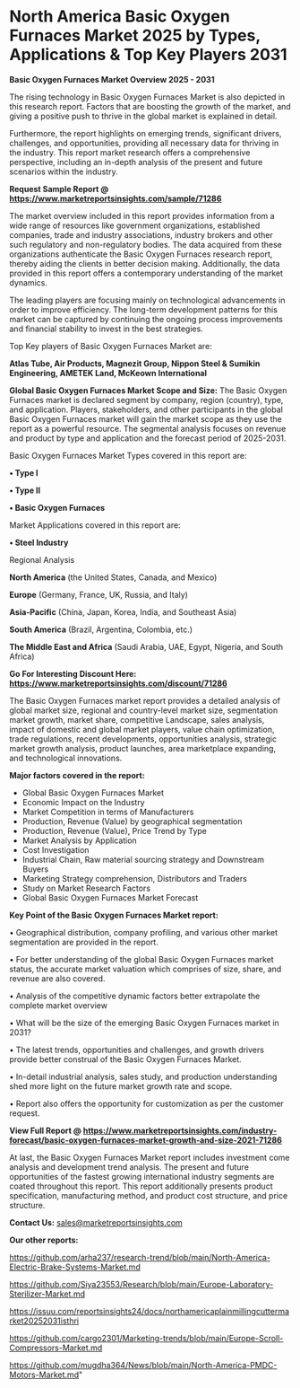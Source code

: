 # North America Basic Oxygen Furnaces Market 2025 by Types, Applications & Top Key Players 2031

<Strong> Basic Oxygen Furnaces Market Overview 2025 - 2031</strong>

The rising technology in Basic Oxygen Furnaces Market is also depicted in this research report. Factors that are boosting the growth of the market, and giving a positive push to thrive in the global market is explained in detail.

Furthermore, the report highlights on emerging trends, significant drivers, challenges, and opportunities, providing all necessary data for thriving in the industry. This report market research offers a comprehensive perspective, including an in-depth analysis of the present and future scenarios within the industry.

<strong>Request Sample Report @ <a href=https://www.marketreportsinsights.com/sample/71286>https://www.marketreportsinsights.com/sample/71286</a></strong>

The market overview included in this report provides information from a wide range of resources like government organizations, established companies, trade and industry associations, industry brokers and other such regulatory and non-regulatory bodies. The data acquired from these organizations authenticate the Basic Oxygen Furnaces research report, thereby aiding the clients in better decision making. Additionally, the data provided in this report offers a contemporary understanding of the market dynamics.

The leading players are focusing mainly on technological advancements in order to improve efficiency. The long-term development patterns for this market can be captured by continuing the ongoing process improvements and financial stability to invest in the best strategies.

Top Key players of Basic Oxygen Furnaces Market are:

<strong>Atlas Tube, Air Products, Magnezit Group, Nippon Steel & Sumikin Engineering, AMETEK Land, McKeown International</strong>

<strong><b>Global Basic Oxygen Furnaces Market Scope and Size:</b></strong>
The Basic Oxygen Furnaces market is declared segment by company, region (country), type, and application. Players, stakeholders, and other participants in the global Basic Oxygen Furnaces market will gain the market scope as they use the report as a powerful resource. The segmental analysis focuses on revenue and product by type and application and the forecast period of 2025-2031.

Basic Oxygen Furnaces Market Types covered in this report are:

<strong>• Type I

• Type II

• Basic Oxygen Furnaces</strong>

Market Applications covered in this report are:

<strong>• Steel Industry</strong> 

Regional Analysis

<strong>North America</strong> (the United States, Canada, and Mexico)

<strong>Europe</strong> (Germany, France, UK, Russia, and Italy)

<strong>Asia-Pacific</strong> (China, Japan, Korea, India, and Southeast Asia)

<strong>South America</strong> (Brazil, Argentina, Colombia, etc.)

<strong>The Middle East and Africa</strong> (Saudi Arabia, UAE, Egypt, Nigeria, and South Africa)

<strong>Go For Interesting Discount Here: <a href=https://www.marketreportsinsights.com/discount/71286>https://www.marketreportsinsights.com/discount/71286</a></strong>

The Basic Oxygen Furnaces market report provides a detailed analysis of global market size, regional and country-level market size, segmentation market growth, market share, competitive Landscape, sales analysis, impact of domestic and global market players, value chain optimization, trade regulations, recent developments, opportunities analysis, strategic market growth analysis, product launches, area marketplace expanding, and technological innovations.

<strong><b>Major factors covered in the report:</b></strong>
<ul>
  <li>Global Basic Oxygen Furnaces Market </li>
  <li>Economic Impact on the Industry</li>
  <li>Market Competition in terms of Manufacturers</li>
  <li>Production, Revenue (Value) by geographical segmentation</li>
  <li>Production, Revenue (Value), Price Trend by Type</li>
  <li>Market Analysis by Application</li>
  <li>Cost Investigation</li>
  <li>Industrial Chain, Raw material sourcing strategy and Downstream Buyers</li>
  <li>Marketing Strategy comprehension, Distributors and Traders</li>
  <li>Study on Market Research Factors</li>
  <li>Global Basic Oxygen Furnaces Market Forecast</li>
</ul>

<strong><b>Key Point of the Basic Oxygen Furnaces Market report:</b></strong>

• Geographical distribution, company profiling, and various other market segmentation are provided in the report.

• For better understanding of the global Basic Oxygen Furnaces market status, the accurate market valuation which comprises of size, share, and revenue are also covered.

• Analysis of the competitive dynamic factors better extrapolate the complete market overview

• What will be the size of the emerging Basic Oxygen Furnaces market in 2031?

• The latest trends, opportunities and challenges, and growth drivers provide better construal of the Basic Oxygen Furnaces Market.

• In-detail industrial analysis, sales study, and production understanding shed more light on the future market growth rate and scope.

• Report also offers the opportunity for customization as per the customer request.

<strong><b>View Full Report @ <a href=https://www.marketreportsinsights.com/industry-forecast/basic-oxygen-furnaces-market-growth-and-size-2021-71286>https://www.marketreportsinsights.com/industry-forecast/basic-oxygen-furnaces-market-growth-and-size-2021-71286</a></b></strong>


At last, the Basic Oxygen Furnaces Market report includes investment come analysis and development trend analysis. The present and future opportunities of the fastest growing international industry segments are coated throughout this report. This report additionally presents product specification, manufacturing method, and product cost structure, and price structure.

<strong>Contact Us:</strong>
sales@marketreportsinsights.com

<strong>Our other reports:</strong>

<a href=https://github.com/arha237/research-trend/blob/main/North-America-Electric-Brake-Systems-Market.md>https://github.com/arha237/research-trend/blob/main/North-America-Electric-Brake-Systems-Market.md</a>

<a href=https://github.com/Siya23553/Research/blob/main/Europe-Laboratory-Sterilizer-Market.md>https://github.com/Siya23553/Research/blob/main/Europe-Laboratory-Sterilizer-Market.md</a>

<a href=https://issuu.com/reportsinsights24/docs/northamericaplainmillingcuttermarket20252031isthri>https://issuu.com/reportsinsights24/docs/northamericaplainmillingcuttermarket20252031isthri</a>

<a href=https://github.com/cargo2301/Marketing-trends/blob/main/Europe-Scroll-Compressors-Market.md>https://github.com/cargo2301/Marketing-trends/blob/main/Europe-Scroll-Compressors-Market.md</a>

<a href=https://github.com/mugdha364/News/blob/main/North-America-PMDC-Motors-Market.md>https://github.com/mugdha364/News/blob/main/North-America-PMDC-Motors-Market.md</a>"
